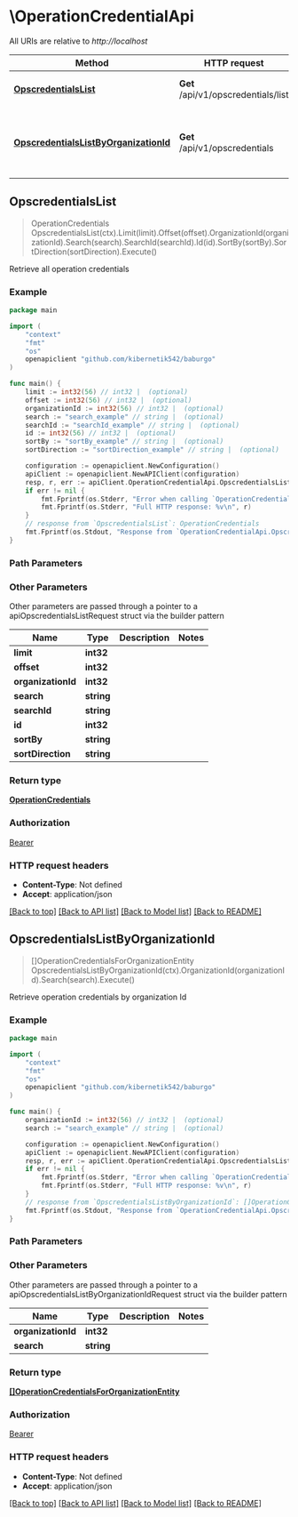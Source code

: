 # \OperationCredentialApi

All URIs are relative to *http://localhost*

Method | HTTP request | Description
------------- | ------------- | -------------
[**OpscredentialsList**](OperationCredentialApi.md#OpscredentialsList) | **Get** /api/v1/opscredentials/list | Retrieve all operation credentials
[**OpscredentialsListByOrganizationId**](OperationCredentialApi.md#OpscredentialsListByOrganizationId) | **Get** /api/v1/opscredentials | Retrieve operation credentials by organization Id



## OpscredentialsList

> OperationCredentials OpscredentialsList(ctx).Limit(limit).Offset(offset).OrganizationId(organizationId).Search(search).SearchId(searchId).Id(id).SortBy(sortBy).SortDirection(sortDirection).Execute()

Retrieve all operation credentials

### Example

```go
package main

import (
    "context"
    "fmt"
    "os"
    openapiclient "github.com/kibernetik542/baburgo"
)

func main() {
    limit := int32(56) // int32 |  (optional)
    offset := int32(56) // int32 |  (optional)
    organizationId := int32(56) // int32 |  (optional)
    search := "search_example" // string |  (optional)
    searchId := "searchId_example" // string |  (optional)
    id := int32(56) // int32 |  (optional)
    sortBy := "sortBy_example" // string |  (optional)
    sortDirection := "sortDirection_example" // string |  (optional)

    configuration := openapiclient.NewConfiguration()
    apiClient := openapiclient.NewAPIClient(configuration)
    resp, r, err := apiClient.OperationCredentialApi.OpscredentialsList(context.Background()).Limit(limit).Offset(offset).OrganizationId(organizationId).Search(search).SearchId(searchId).Id(id).SortBy(sortBy).SortDirection(sortDirection).Execute()
    if err != nil {
        fmt.Fprintf(os.Stderr, "Error when calling `OperationCredentialApi.OpscredentialsList``: %v\n", err)
        fmt.Fprintf(os.Stderr, "Full HTTP response: %v\n", r)
    }
    // response from `OpscredentialsList`: OperationCredentials
    fmt.Fprintf(os.Stdout, "Response from `OperationCredentialApi.OpscredentialsList`: %v\n", resp)
}
```

### Path Parameters



### Other Parameters

Other parameters are passed through a pointer to a apiOpscredentialsListRequest struct via the builder pattern


Name | Type | Description  | Notes
------------- | ------------- | ------------- | -------------
 **limit** | **int32** |  | 
 **offset** | **int32** |  | 
 **organizationId** | **int32** |  | 
 **search** | **string** |  | 
 **searchId** | **string** |  | 
 **id** | **int32** |  | 
 **sortBy** | **string** |  | 
 **sortDirection** | **string** |  | 

### Return type

[**OperationCredentials**](OperationCredentials.md)

### Authorization

[Bearer](../README.md#Bearer)

### HTTP request headers

- **Content-Type**: Not defined
- **Accept**: application/json

[[Back to top]](#) [[Back to API list]](../README.md#documentation-for-api-endpoints)
[[Back to Model list]](../README.md#documentation-for-models)
[[Back to README]](../README.md)


## OpscredentialsListByOrganizationId

> []OperationCredentialsForOrganizationEntity OpscredentialsListByOrganizationId(ctx).OrganizationId(organizationId).Search(search).Execute()

Retrieve operation credentials by organization Id

### Example

```go
package main

import (
    "context"
    "fmt"
    "os"
    openapiclient "github.com/kibernetik542/baburgo"
)

func main() {
    organizationId := int32(56) // int32 |  (optional)
    search := "search_example" // string |  (optional)

    configuration := openapiclient.NewConfiguration()
    apiClient := openapiclient.NewAPIClient(configuration)
    resp, r, err := apiClient.OperationCredentialApi.OpscredentialsListByOrganizationId(context.Background()).OrganizationId(organizationId).Search(search).Execute()
    if err != nil {
        fmt.Fprintf(os.Stderr, "Error when calling `OperationCredentialApi.OpscredentialsListByOrganizationId``: %v\n", err)
        fmt.Fprintf(os.Stderr, "Full HTTP response: %v\n", r)
    }
    // response from `OpscredentialsListByOrganizationId`: []OperationCredentialsForOrganizationEntity
    fmt.Fprintf(os.Stdout, "Response from `OperationCredentialApi.OpscredentialsListByOrganizationId`: %v\n", resp)
}
```

### Path Parameters



### Other Parameters

Other parameters are passed through a pointer to a apiOpscredentialsListByOrganizationIdRequest struct via the builder pattern


Name | Type | Description  | Notes
------------- | ------------- | ------------- | -------------
 **organizationId** | **int32** |  | 
 **search** | **string** |  | 

### Return type

[**[]OperationCredentialsForOrganizationEntity**](OperationCredentialsForOrganizationEntity.md)

### Authorization

[Bearer](../README.md#Bearer)

### HTTP request headers

- **Content-Type**: Not defined
- **Accept**: application/json

[[Back to top]](#) [[Back to API list]](../README.md#documentation-for-api-endpoints)
[[Back to Model list]](../README.md#documentation-for-models)
[[Back to README]](../README.md)

